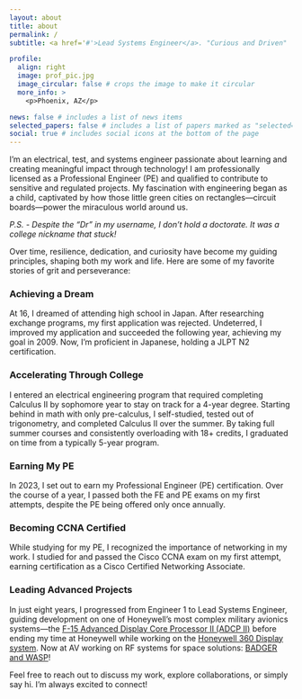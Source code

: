 ```yaml
---
layout: about
title: about
permalink: /
subtitle: <a href='#'>Lead Systems Engineer</a>. "Curious and Driven"

profile:
  align: right
  image: prof_pic.jpg
  image_circular: false # crops the image to make it circular
  more_info: >
    <p>Phoenix, AZ</p>

news: false # includes a list of news items
selected_papers: false # includes a list of papers marked as "selected={true}"
social: true # includes social icons at the bottom of the page
---
```

I’m an electrical, test, and systems engineer passionate about learning and creating meaningful impact through technology! I am professionally licensed as a Professional Engineer (PE) and qualified to contribute to sensitive and regulated projects. My fascination with engineering began as a child, captivated by how those little green cities on rectangles—circuit boards—power the miraculous world around us.

*P.S. - Despite the “Dr” in my username, I don’t hold a doctorate. It was a college nickname that stuck!*

Over time, resilience, dedication, and curiosity have become my guiding principles, shaping both my work and life. Here are some of my favorite stories of grit and perseverance:

### Achieving a Dream
At 16, I dreamed of attending high school in Japan. After researching exchange programs, my first application was rejected. Undeterred, I improved my application and succeeded the following year, achieving my goal in 2009. Now, I’m proficient in Japanese, holding a JLPT N2 certification.

### Accelerating Through College
I entered an electrical engineering program that required completing Calculus II by sophomore year to stay on track for a 4-year degree. Starting behind in math with only pre-calculus, I self-studied, tested out of trigonometry, and completed Calculus II over the summer. By taking full summer courses and consistently overloading with 18+ credits, I graduated on time from a typically 5-year program.

### Earning My PE
In 2023, I set out to earn my Professional Engineer (PE) certification. Over the course of a year, I passed both the FE and PE exams on my first attempts, despite the PE being offered only once annually.

### Becoming CCNA Certified
While studying for my PE, I recognized the importance of networking in my work. I studied for and passed the Cisco CCNA exam on my first attempt, earning certification as a Cisco Certified Networking Associate.

### Leading Advanced Projects
In just eight years, I progressed from Engineer 1 to Lead Systems Engineer, guiding development on one of Honeywell’s most complex military avionics systems—the [F-15 Advanced Display Core Processor II (ADCP II)](https://www.hill.af.mil/News/Article-Display/Article/848879/f-15s-new-advanced-high-speed-mission-computer-makes-first-flight/) before ending my time at Honeywell while working on the [Honeywell 360 Display system](https://aerospace.honeywell.com/us/en/products-and-services/product/hardware-and-systems/cockpit-systems-and-displays/honeywell-360-display). Now at AV working on RF systems for space solutions: [BADGER and WASP](https://bluehalo.com/space/space-operations/)!

Feel free to reach out to discuss my work, explore collaborations, or simply say hi. I’m always excited to connect!